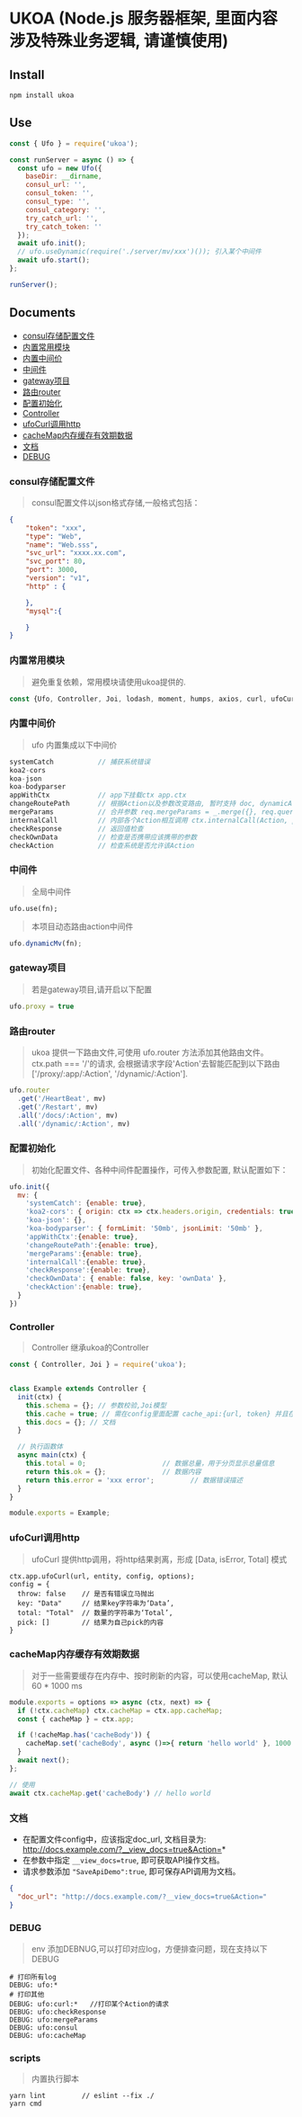 # UKOA (Node.js 服务器框架, 里面内容涉及特殊业务逻辑, 请谨慎使用)

## Install

```shell
npm install ukoa
```

## Use

```js
const { Ufo } = require('ukoa');

const runServer = async () => {
  const ufo = new Ufo({
    baseDir: __dirname,
    consul_url: '',
    consul_token: '',
    consul_type: '',
    consul_category: '',
    try_catch_url: '',
    try_catch_token: ''
  });
  await ufo.init();
  // ufo.useDynamic(require('./server/mv/xxx')()); 引入某个中间件
  await ufo.start();
};

runServer();
```
## Documents
- [consul存储配置文件](#consul存储配置文件)
- [内置常用模块](#内置常用模块)
- [内置中间价](#内置中间价)
- [中间件](#中间件)
- [gateway项目](#gateway项目)
- [路由router](#路由router)
- [配置初始化](#配置初始化)
- [Controller](#Controller)
- [ufoCurl调用http](#ufoCurl调用http)
- [cacheMap内存缓存有效期数据](#cacheMap内存缓存有效期数据)
- [文档](#文档)
- [DEBUG](#DEBUG)


### consul存储配置文件
> consul配置文件以json格式存储,一般格式包括：

```json
{
    "token": "xxx",
    "type": "Web",
    "name": "Web.sss",
    "svc_url": "xxxx.xx.com",
    "svc_port": 80,
    "port": 3000,
    "version": "v1",
    "http" : {

    },
    "mysql":{

    }
}
```

### 内置常用模块
> 避免重复依赖，常用模块请使用ukoa提供的.
```js
const {Ufo, Controller, Joi, lodash, moment, humps, axios, curl, ufoCurl } = require('ukoa');
```

### 内置中间价
> ufo 内置集成以下中间价
```js
systemCatch           // 捕获系统错误
koa2-cors             
koa-json
koa-bodyparser
appWithCtx            // app下挂载ctx app.ctx
changeRoutePath       // 根据Action以及参数改变路由, 暂时支持 doc, dynamicAction 等
mergeParams           // 合并参数 req.mergeParams = _.merge({}, req.query, req.body);
internalCall          // 内部各个Action相互调用 ctx.internalCall(Action, params)
checkResponse         // 返回值检查
checkOwnData          // 检查是否携带应该携带的参数
checkAction           // 检查系统是否允许该Action
```

### 中间件
> 全局中间件
```
ufo.use(fn);
```
> 本项目动态路由action中间件
```js
ufo.dynamicMv(fn);
```

### gateway项目
> 若是gateway项目,请开启以下配置
```js
ufo.proxy = true
```

### 路由router
> ukoa 提供一下路由文件,可使用 ufo.router 方法添加其他路由文件。
ctx.path === '/'的请求, 会根据请求字段'Action'去智能匹配到以下路由['/proxy/:app/:Action', '/dynamic/:Action'].
```js
ufo.router
  .get('/HeartBeat', mv)
  .get('/Restart', mv)
  .all('/docs/:Action', mv)
  .all('/dynamic/:Action', mv)
```

### 配置初始化
> 初始化配置文件、各种中间件配置操作，可传入参数配置, 默认配置如下：
```js
ufo.init({
  mv: {
    'systemCatch': {enable: true},
    'koa2-cors': { origin: ctx => ctx.headers.origin, credentials: true },
    'koa-json': {},
    'koa-bodyparser': { formLimit: '50mb', jsonLimit: '50mb' },
    'appWithCtx':{enable: true},
    'changeRoutePath':{enable: true},
    'mergeParams':{enable: true},
    'internalCall':{enable: true},
    'checkResponse':{enable: true},
    'checkOwnData': { enable: false, key: 'ownData' },
    'checkAction':{enable: true},
  }
})
```
### Controller
> Controller 继承ukoa的Controller
```js
const { Controller, Joi } = require('ukoa');


class Example extends Controller {
  init(ctx) {
    this.schema = {}; // 参数校验,Joi模型
    this.cache = true; // 需在config里面配置 cache_api:{url, token} 并且在 controller init() 函数里面，将cache = true, 若要配置cache 参数， cache = {TTL: 3600, Count: 100};
    this.docs = {}; // 文档
  }

  // 执行函数体
  async main(ctx) {
    this.total = 0;                   // 数据总量，用于分页显示总量信息
    return this.ok = {};              // 数据内容
    return this.error = 'xxx error';         // 数据错误描述
  }
}

module.exports = Example;

```

### ufoCurl调用http
> ufoCurl 提供http调用，将http结果剥离，形成 [Data, isError, Total] 模式
```
ctx.app.ufoCurl(url, entity, config, options);
config = {
  throw: false    // 是否有错误立马抛出
  key: "Data"     // 结果key字符串为‘Data’,
  total: "Total"  // 数量的字符串为‘Total’,
  pick: []        // 结果为自己pick的内容
}
```

### cacheMap内存缓存有效期数据
> 对于一些需要缓存在内存中、按时刷新的内容，可以使用cacheMap, 默认 60 * 1000 ms
```js
module.exports = options => async (ctx, next) => {
  if (!ctx.cacheMap) ctx.cacheMap = ctx.app.cacheMap;
  const { cacheMap } = ctx.app;

  if (!cacheMap.has('cacheBody')) {
    cacheMap.set('cacheBody', async ()=>{ return 'hello world' }, 1000 * 20);
  }
  await next();
};

// 使用
await ctx.cacheMap.get('cacheBody') // hello world
```
### 文档
* 在配置文件config中，应该指定doc_url, 文档目录为: http://docs.example.com/?__view_docs=true&Action=*
* 在参数中指定 `__view_docs=true`, 即可获取API操作文档。
* 请求参数添加 `"SaveApiDemo":true`, 即可保存API调用为文档。
```json
{
  "doc_url": "http://docs.example.com/?__view_docs=true&Action="
}
```

### DEBUG
> env 添加DEBNUG,可以打印对应log，方便排查问题，现在支持以下DEBUG
```shell
# 打印所有log
DEBUG: ufo:*
# 打印其他
DEBUG: ufo:curl:*   //打印某个Action的请求
DEBUG: ufo:checkResponse
DEBUG: ufo:mergeParams
DEBUG: ufo:consul
DEBUG: ufo:cacheMap
```

### scripts
> 内置执行脚本
```
yarn lint         // eslint --fix ./
yarn cmd 
```